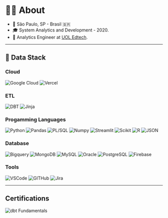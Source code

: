# 👩‍💻 About

- 📍 São Paulo, SP - Brasil 🇧🇷  
- 🎓 System Analytics and Development - 2020.  
- 💼 Analytics Engineer at [UOL Edtech](https://www.uoledtech.com).

---

## 🚀 Data Stack

### Cloud 
![Google Cloud](https://img.shields.io/badge/Google_Cloud-4285F4?style=for-the-badge&logo=google-cloud&logoColor=white)
![Vercel](https://img.shields.io/badge/Vercel-000000?style=for-the-badge&logo=vercel&logoColor=white)


### ETL
![DBT](https://img.shields.io/badge/dbt-FF694B?style=for-the-badge&logo=dbt&logoColor=white)
![Jinja](https://img.shields.io/badge/-Jinja-B41717?style=for-the-badge&logo=jinja&logoColor=white)

### Progamming Languages
![Python](https://img.shields.io/badge/Python-FFD43B?style=for-the-badge&logo=python&logoColor=blue)
![Pandas](https://img.shields.io/badge/Pandas-2C2D72?style=for-the-badge&logo=pandas&logoColor=white)
![PL/SQL](https://img.shields.io/badge/PLSQL-F80000?style=for-the-badge&logo=oracle&logoColor=black)
![Numpy](https://img.shields.io/badge/Numpy-777BB4?style=for-the-badge&logo=numpy&logoColor=white)
![Streamlit](https://img.shields.io/badge/Streamlit-FF4B4B?style=for-the-badge&logo=Streamlit&logoColor=white)
![Scikit](https://img.shields.io/badge/scikit_learn-F7931E?style=for-the-badge&logo=scikit-learn&logoColor=white)
![R](https://img.shields.io/badge/-R-276DC3?style=for-the-badge&logo=r&logoColor=white)
![JSON](https://img.shields.io/badge/json-5E5C5C?style=for-the-badge&logo=json&logoColor=white)

### Database
![Bigquery](https://img.shields.io/badge/-BigQuery-669DF6?style=for-the-badge&logo=googlebigquery&logoColor=white)
![MongoDB](https://img.shields.io/badge/MongoDB-4EA94B?style=for-the-badge&logo=mongodb&logoColor=white)
![MySQL](https://img.shields.io/badge/MySQL-005C84?style=for-the-badge&logo=mysql&logoColor=white)
![Oracle](https://img.shields.io/badge/Oracle-F80000?style=for-the-badge&logo=Oracle&logoColor=white)
![PostgreSQL](https://img.shields.io/badge/PostgreSQL-316192?style=for-the-badge&logo=postgresql&logoColor=white)
![Firebase](https://img.shields.io/badge/-Firebase-FFCA28?style=for-the-badge&logo=firebase&logoColor=white)

### Tools
![VSCode](https://img.shields.io/badge/VSCode-0078D4?style=for-the-badge&logo=visual%20studio%20code&logoColor=white)
![GITHub](https://img.shields.io/badge/GitHub-100000?style=for-the-badge&logo=github&logoColor=white)
![Jira](https://img.shields.io/badge/Jira-0052CC?style=for-the-badge&logo=Jira&logoColor=white)

---
## Certifications

![dbt Fundamentals](https://api.accredible.com/v1/frontend/credential_website_embed_image/badge/142918723)
